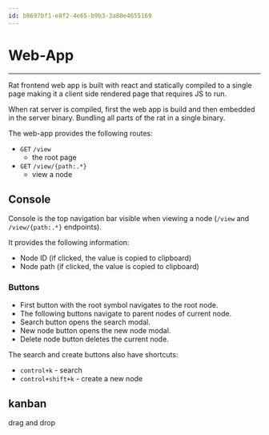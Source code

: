 ```yaml
---
id: b8697bf1-e8f2-4e65-b9b3-3a80e4655169
---
```


# Web-App

<rat graph />

---

Rat frontend web app is built with react and statically compiled to a single
page making it a client side rendered page that requires JS to run.

When rat server is compiled, first the web app is build and then embedded in the
server binary. Bundling all parts of the rat in a single binary.

The web-app provides the following routes:

- `GET` `/view`
  - the root page
- `GET` `/view/{path:.*}`
  - view a node

## Console

Console is the top navigation bar visible when viewing a node (`/view` and
`/view/{path:.*}` endpoints).

It provides the following information:

- Node ID (if clicked, the value is copied to clipboard)
- Node path (if clicked, the value is copied to clipboard)

### Buttons

- First button with the root symbol navigates to the root node.
- The following buttons navigate to parent nodes of current node.
- Search button opens the search modal.
- New node button opens the new node modal.
- Delete node button deletes the current node.

The search and create buttons also have shortcuts:

- `control+k` - search
- `control+shift+k` - create a new node

## kanban

drag and drop
